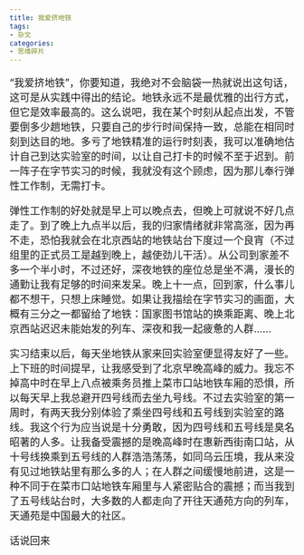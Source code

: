 ```yaml
---
title: 我爱挤地铁
tags:
- 杂文
categories:
- 思维碎片
---
```


<font size=4>

“我爱挤地铁”，你要知道，我绝对不会脑袋一热就说出这句话，这可是从实践中得出的结论。地铁永远不是最优雅的出行方式，但它是效率最高的。这么说吧，我在某个时刻从起点出发，不管要倒多少趟地铁，只要自己的步行时间保持一致，总能在相同时刻到达目的地。多亏了地铁精准的运行时刻表，我可以准确地估计自己到达实验室的时间，以让自己打卡的时候不至于迟到。前一阵子在字节实习的时候，我就没有这个顾虑，因为那儿奉行弹性工作制，无需打卡。

弹性工作制的好处就是早上可以晚点去，但晚上可就说不好几点走了。到了晚上九点半以后，我的归家情绪就非常高涨，因为再不走，恐怕我就会在北京西站的地铁站台下度过一个良宵（不过组里的正式员工是越到晚上，越使劲儿干活）。从公司到家差不多一个半小时，不过还好，深夜地铁的座位总是坐不满，漫长的通勤让我有足够的时间来发呆。晚上十一点，回到家，什么事儿都不想干，只想上床睡觉。如果让我描绘在字节实习的画面，大概有三分之一都留给了地铁：国家图书馆站的换乘距离、晚上北京西站迟迟未能始发的列车、深夜和我一起疲惫的人群......

实习结束以后，每天坐地铁从家来回实验室便显得友好了一些。上下班的时间提早，让我感受到了北京早晚高峰的威力。我忘不掉高中时在早上八点被乘务员推上菜市口站地铁车厢的恐惧，所以每天早上我总避开四号线而去坐九号线。不过去实验室的第一周时，有两天我分别体验了乘坐四号线和五号线到实验室的路线。我这个行为应当说是十分勇敢，因为四号线和五号线是臭名昭著的人多。让我备受震撼的是晚高峰时在惠新西街南口站，从十号线换乘到五号线的人群浩浩荡荡，如同乌云压境，我从来没有见过地铁站里有那么多的人；在人群之间缓慢地前进，这是一种不同于在菜市口站地铁车厢里与人紧密贴合的震撼；而当我到了五号线站台时，大多数的人都走向了开往天通苑方向的列车，天通苑是中国最大的社区。

话说回来

</font>